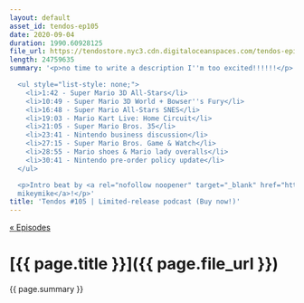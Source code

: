 ```yaml
---
layout: default
asset_id: tendos-ep105
date: 2020-09-04
duration: 1990.60928125
file_url: https://tendostore.nyc3.cdn.digitaloceanspaces.com/tendos-episode105.mp3
length: 24759635
summary: '<p>no time to write a description I''m too excited!!!!!!</p>

  <ul style="list-style: none;">
	<li>1:42 - Super Mario 3D All-Stars</li>
	<li>10:49 - Super Mario 3D World + Bowser''s Fury</li>
	<li>16:48 - Super Mario All-Stars SNES</li>
	<li>19:03 - Mario Kart Live: Home Circuit</li>
	<li>21:05 - Super Mario Bros. 35</li>
	<li>23:41 - Nintendo business discussion</li>
	<li>27:15 - Super Mario Bros. Game & Watch</li>
	<li>28:55 - Mario shoes & Mario lady overalls</li>
	<li>30:41 - Nintendo pre-order policy update</li>
  </ul>

  <p>Intro beat by <a rel="nofollow noopener" target="_blank" href="https://twitter.com/Mike_Dantuono">DJ
  mikeymike</a>!</p>'
title: 'Tendos #105 | Limited-release podcast (Buy now!)'
---
```

[« Episodes](/tendos/episodes)

# [{{ page.title }}]({{ page.file_url }})
{{ page.summary }}
